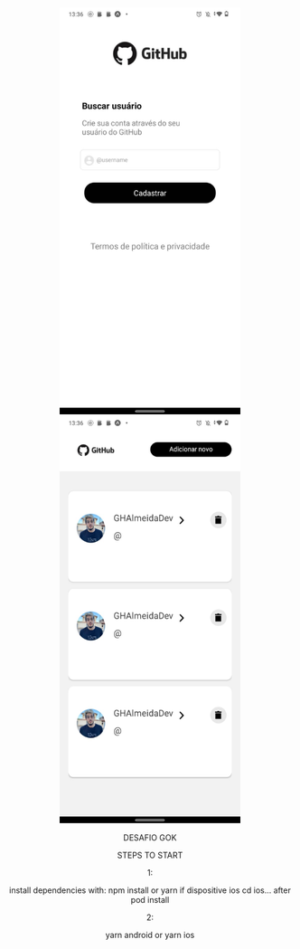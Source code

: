 <div align="center">
    <p align="center">
    <img src="assets/print/tela1.jpeg" width="320" height="720" title="tela1">
    <img src="assets/print/tela2.jpeg" width="320" height="720" alt="tela2">
    </p>
</div>

<div align="center">
    <p align="center">
    DESAFIO GOK
    </p>
    <p>STEPS TO START</p>
    <p>1:</p>
    <text>install dependencies with: npm install or yarn</text>
    <text>if dispositive ios cd ios... after pod install</text>
    <p>2:</p>
    <text>yarn android or yarn ios</text>
</div>